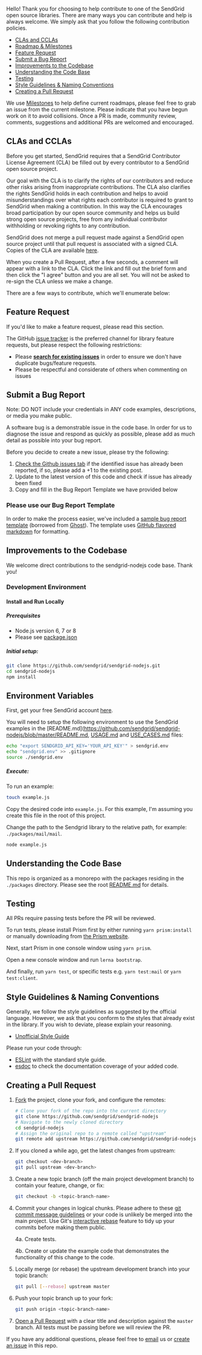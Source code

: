 Hello! Thank you for choosing to help contribute to one of the SendGrid open source libraries. There are many ways you can contribute and help is always welcome.  We simply ask that you follow the following contribution policies.

- [CLAs and CCLAs](#cla)
- [Roadmap & Milestones](#roadmap)
- [Feature Request](#feature-request)
- [Submit a Bug Report](#submit-a-bug-report)
- [Improvements to the Codebase](#improvements-to-the-codebase)
- [Understanding the Code Base](#understanding-the-codebase)
- [Testing](#testing)
- [Style Guidelines & Naming Conventions](#style-guidelines-and-naming-conventions)
- [Creating a Pull Request](#creating-a-pull-request)

<a name="roadmap"></a>
We use [Milestones](https://github.com/sendgrid/sendgrid-nodejs/milestones) to help define current roadmaps, please feel free to grab an issue from the current milestone. Please indicate that you have begun work on it to avoid collisions. Once a PR is made, community review, comments, suggestions and additional PRs are welcomed and encouraged.

<a name="cla"></a>
## CLAs and CCLAs

Before you get started, SendGrid requires that a SendGrid Contributor License Agreement (CLA) be filled out by every contributor to a SendGrid open source project.

Our goal with the CLA is to clarify the rights of our contributors and reduce other risks arising from inappropriate contributions.  The CLA also clarifies the rights SendGrid holds in each contribution and helps to avoid misunderstandings over what rights each contributor is required to grant to SendGrid when making a contribution.  In this way the CLA encourages broad participation by our open source community and helps us build strong open source projects, free from any individual contributor withholding or revoking rights to any contribution.

SendGrid does not merge a pull request made against a SendGrid open source project until that pull request is associated with a signed CLA. Copies of the CLA are available [here](https://gist.github.com/SendGridDX/98b42c0a5d500058357b80278fde3be8#file-sendgrid_cla).

When you create a Pull Request, after a few seconds, a comment will appear with a link to the CLA. Click the link and fill out the brief form and then click the "I agree" button and you are all set. You will not be asked to re-sign the CLA unless we make a change.

There are a few ways to contribute, which we'll enumerate below:

<a name="feature-request"></a>
## Feature Request

If you'd like to make a feature request, please read this section.

The GitHub [issue tracker](https://github.com/sendgrid/sendgrid-nodejs/issues) is the preferred channel for library feature requests, but please respect the following restrictions:

- Please [**search for existing issues**](https://github.com/search?utf8=%E2%9C%93&q=repo%3Asendgrid%2Fsendgrid-nodejs&type=Issues) in order to ensure we don't have duplicate bugs/feature requests.
- Please be respectful and considerate of others when commenting on issues

<a name="submit-a-bug-report"></a>
## Submit a Bug Report

Note: DO NOT include your credentials in ANY code examples, descriptions, or media you make public.

A software bug is a demonstrable issue in the code base. In order for us to diagnose the issue and respond as quickly as possible, please add as much detail as possible into your bug report.

Before you decide to create a new issue, please try the following:

1. [Check the Github issues tab](https://github.com/sendgrid/sendgrid-nodejs/issues) if the identified issue has already been reported, if so, please add a +1 to the existing post.
2. Update to the latest version of this code and check if issue has already been fixed
3. Copy and fill in the Bug Report Template we have provided below

### Please use our Bug Report Template

In order to make the process easier, we've included a [sample bug report template](https://github.com/sendgrid/sendgrid-nodejs/blob/master/.github/ISSUE_TEMPLATE) (borrowed from [Ghost](https://github.com/TryGhost/Ghost/)). The template uses [GitHub flavored markdown](https://help.github.com/articles/github-flavored-markdown/) for formatting.

<a name="improvements-to-the-codebase"></a>
## Improvements to the Codebase

We welcome direct contributions to the sendgrid-nodejs code base. Thank you!

### Development Environment ###

#### Install and Run Locally ####

##### Prerequisites #####

- Node.js version 6, 7 or 8
- Please see [package.json](https://github.com/sendgrid/sendgrid-nodejs/tree/master/package.json)

##### Initial setup: #####

```bash
git clone https://github.com/sendgrid/sendgrid-nodejs.git
cd sendgrid-nodejs
npm install
```

## Environment Variables

First, get your free SendGrid account [here](https://sendgrid.com/free?source=sendgrid-nodejs).

You will need to setup the following environment to use the SendGrid examples in the [README.md](https://github.com/sendgrid/sendgrid-nodejs/blob/master/README.md, [USAGE.md](https://github.com/sendgrid/sendgrid-nodejs/blob/master/USAGE.MD) and [USE_CASES.md](https://github.com/sendgrid/sendgrid-nodejs/blob/master/USE_CASES.md) files:

```bash
echo "export SENDGRID_API_KEY='YOUR_API_KEY'" > sendgrid.env
echo "sendgrid.env" >> .gitignore
source ./sendgrid.env
```

##### Execute: #####

To run an example:

```bash
touch example.js
```

Copy the desired code into `example.js`. For this example, I'm assuming you create this file in the root of this project.

Change the path to the Sendgrid library to the relative path, for example: `./packages/mail/mail`.

```bash
node example.js
```

<a name="understanding-the-codebase"></a>
## Understanding the Code Base

This repo is organized as a monorepo with the packages residing in the `./packages` directory. Please see the root [README.md](https://github.com/sendgrid/sendgrid-nodejs/blob/master/README.md) for details.

<a name="testing"></a>
## Testing

All PRs require passing tests before the PR will be reviewed.

To run tests, please install Prism first by either running `yarn prism:install` or manually downloading from [the Prism website](https://stoplight.io/platform/prism/).

Next, start Prism in one console window using `yarn prism`.

Open a new console window and run `lerna bootstrap`.

And finally, run `yarn test`, or specific tests e.g. `yarn test:mail` or `yarn test:client`.

<a name="style-guidelines-and-naming-conventions"></a>
## Style Guidelines & Naming Conventions

Generally, we follow the style guidelines as suggested by the official language. However, we ask that you conform to the styles that already exist in the library. If you wish to deviate, please explain your reasoning.

- [Unofficial Style Guide](https://github.com/felixge/node-style-guide)

Please run your code through:

- [ESLint](http://eslint.org/) with the standard style guide.
- [esdoc](https://github.com/sendgrid/sendgrid-nodejs/blob/master/.github/USAGE.md) to check the documentation coverage of your added code.

## Creating a Pull Request<a name="creating-a-pull-request"></a>

1. [Fork](https://help.github.com/fork-a-repo/) the project, clone your fork,
   and configure the remotes:

   ```bash
   # Clone your fork of the repo into the current directory
   git clone https://github.com/sendgrid/sendgrid-nodejs
   # Navigate to the newly cloned directory
   cd sendgrid-nodejs
   # Assign the original repo to a remote called "upstream"
   git remote add upstream https://github.com/sendgrid/sendgrid-nodejs
   ```

2. If you cloned a while ago, get the latest changes from upstream:

   ```bash
   git checkout <dev-branch>
   git pull upstream <dev-branch>
   ```

3. Create a new topic branch (off the main project development branch) to
   contain your feature, change, or fix:

   ```bash
   git checkout -b <topic-branch-name>
   ```

4. Commit your changes in logical chunks. Please adhere to these [git commit
   message guidelines](http://tbaggery.com/2008/04/19/a-note-about-git-commit-messages.html)
   or your code is unlikely be merged into the main project. Use Git's
   [interactive rebase](https://help.github.com/articles/interactive-rebase)
   feature to tidy up your commits before making them public.

   4a. Create tests.

   4b. Create or update the example code that demonstrates the functionality of this change to the code.

5. Locally merge (or rebase) the upstream development branch into your topic branch:

   ```bash
   git pull [--rebase] upstream master
   ```

6. Push your topic branch up to your fork:

   ```bash
   git push origin <topic-branch-name>
   ```

7. [Open a Pull Request](https://help.github.com/articles/using-pull-requests/)
    with a clear title and description against the `master` branch. All tests must be passing before we will review the PR.

If you have any additional questions, please feel free to [email](mailto:dx@sendgrid.com) us or [create an issue](#submit-a-bug-report) in this repo.
